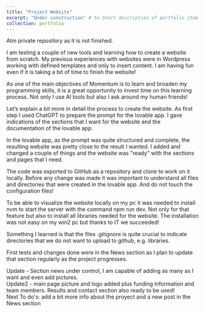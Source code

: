 ```yaml
---
title: "Project Website"
excerpt: "Under construction" # to Short description of portfolio item number 1<br/><img src='/images/500x300.png'>"
collection: portfolio
---
```


Atm private repository as it is not finished.

I am testing a couple of new tools and learning how to create a website from scratch. My previous experiences with websites were in Wordpress working with defined templates and only to insert content. I am having fun even if it is taking a bit of time to finish the website! 

As one of the main objectives of Momentum is to learn and broaden my programming skills, it is a great opportunity to invest time on this learning process.  Not only I use AI tools but also I ask around my human friends! 

Let’s explain a bit more in detail the process to create the website. As first step I used ChatGPT to prepare the prompt for the lovable app. I gave indications of the sections that I want for the website and the documentation of the lovable app.  

In the lovable app, as the prompt was quite structured and complete, the resulting website was pretty close to the result I wanted. I added and changed a couple of things and the website was "ready" with the sections and pages that I need.  

The code was exported to GitHub as a repository and clone to work on it locally. Before any change was made it was important to understand all files and directories that were created 
in the lovable app. And do not touch the configuration files!  

To be able to visualize the website locally on my pc it was needed to install nvm to start the server with the command npm run dev. Not only for that feature but also to install all libraries needed for the website. The installation was not easy on my win2 pc but thanks to IT we succeeded!  

Something I learned is that the files .gitignore is quite crucial to indicate directories that we do not want to upload to github, e.g. libraries.  

First tests and changes done were in the News section as I plan to update that section regularly as the project progresses.  

Update - Section news under control, I am capable of adding as many as I want and even add pictures.  
Update2 - main page picture and logo added plus funding information and team members. Results and contact section also ready to be used!  
Next To do's: add a bit more info about the proyect and a new post in the News section 

